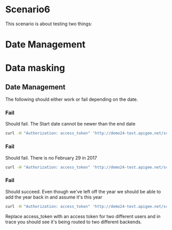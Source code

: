 # Scenario6
This scenario is about testing two things:

# Date Management
# Data masking

## Date Management
The following should either work or fail depending on the date.

### Fail
Should fail. The Start date cannot be newer than the end date
```bash
curl -H "Authorization: access_token" 'http://demo24-test.apigee.net/scenario6/payments/search?p_date_start=01-01-2018&p_date-end=01-01-2017'
```
### Fail
Should fail. There is no February 29 in 2017
```bash
curl -H "Authorization: access_token" 'http://demo24-test.apigee.net/scenario6/payments/search?p_date_start=29-02-2017&p_date-end=01-12-2017'
```
### Fail
Should succeed. Even though we've left off the year we should be able to add the year back in and assume it's this year
```bash
curl -H "Authorization: access_token" 'http://demo24-test.apigee.net/scenario6/payments/search?p_date_start=01-02&p_date-end=01-04-2018'
```

Replace access_token with an access token for two different users and in trace you should see it's being routed to two different backends.
